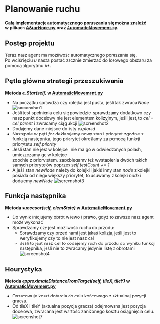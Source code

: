 # Planowanie ruchu

**Całą implementacje automatycznego poruszania się można znaleźć  
w plikach [AStarNode.py](https://git.wmi.amu.edu.pl/s444409/DSZI_Survival/src/master/src/AI/AStarNode.py) oraz
 [AutomaticMovement.py](https://git.wmi.amu.edu.pl/s444409/DSZI_Survival/src/master/src/AI/AutomaticMovement.py).**

## Postęp projektu
Teraz nasz agent ma możliwość automatycznego poruszania się.  
Po wciśnięciu *u* nasza postać zacznie zmierzać do losowego obszaru za pomocą algorytmu A*.

## Pętla główna strategii przeszukiwania
**Metoda *a_Star(self)* w [AutomaticMovement.py](https://git.wmi.amu.edu.pl/s444409/DSZI_Survival/src/master/src/AI/AutomaticMovement.py)**
* Na początku sprawdza czy kolejka jest pusta, jeśli tak zwraca *None*
![screenshot1](https://git.wmi.amu.edu.pl/s444409/DSZI_Survival/raw/master/data/images/screenshots/)
* Jeśli test spełnienia celu się powiedzie, sprawdzamy dodatkowo czy nasz punkt docelowy nie jest elementem kolizyjnym, jeśli jest, to *cel = cel.parent* i zwracamy ciąg akcji
![screenshot2](https://git.wmi.amu.edu.pl/s444409/DSZI_Survival/raw/master/data/images/screenshots/)
* Dodajemy dane miejsce do listy *explored*
* Następnie w pętli *for* deklarujemy nowy stan i priorytet zgodnie z funkcją następnika, jego priorytet określamy za pomocą funkcji priorytetu *self.priority*
* Jeśli stan nie jest w kolejce i nie ma go w odwiedzonych polach, umieszczamy go w kolejce  
zgodnie z priorytetem, zapobiegamy też wystąpienia dwóch takich samych priorytetów poprzes *self.testCount += 1*
* A jeśli stan *newNode* należy do kolejki i jakiś inny stan *node* z kolejki posiada od niego większy priorytet, 
to usuwamy z kolejki *node* i dodajemy *newNode*
![screenshot3](https://git.wmi.amu.edu.pl/s444409/DSZI_Survival/raw/master/data/images/screenshots/)

## Funkcja następnika
**Metoda *succesor(self, elemState)* w [AutomaticMovement.py](https://git.wmi.amu.edu.pl/s444409/DSZI_Survival/src/master/src/AI/AutomaticMovement.py)**

* Do wynik inicjujemy obrót w lewo i prawo, gdyż to zawsze nasz agent może wykonać
* Sprawdzamy czy jest możliwość ruchu do przodu:
    * Sprawdzamy czy przed nami jest jakaś kolizja, jeśli jest to weryfikujemy
    czy to nie jest nasz cel 
    * Jeśli to jest nasz cel to dodajemy ruch do przodu do wyniku funkcji następnika, jeśli nie to zwracamy jedynie listę z obrotami
![screenshot4](https://git.wmi.amu.edu.pl/s444409/DSZI_Survival/raw/master/data/images/screenshots/)


## Heurystyka
**Metoda *approximateDistanceFromTarget(self, tileX, tileY)* w [AutomaticMovement.py](https://git.wmi.amu.edu.pl/s444409/DSZI_Survival/src/master/src/AI/AutomaticMovement.py)**
* Oszacowuje koszt dotarcia do celu końcowego z aktualnej pozycji gracza.
* Od tileX i tileY (aktualna pozycja gracza) odejmowana jest pozycja docelowa, zwracana jest wartość zaniżonego kosztu osiągnięcia celu.
![screenshot7](https://git.wmi.amu.edu.pl/s444409/DSZI_Survival/raw/master/data/images/screenshots/)
